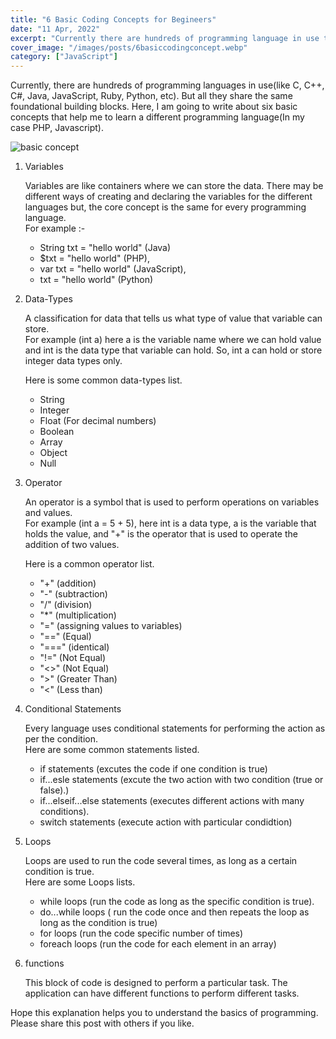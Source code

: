 ```yaml
---
title: "6 Basic Coding Concepts for Begineers"
date: "11 Apr, 2022"
excerpt: "Currently there are hundreds of programming language in use today(like C, C++, C#, Java, JavaScript, Ruby, Python, etc). But all them share the same foundational building blocks."
cover_image: "/images/posts/6basiccodingconcept.webp"
category: ["JavaScript"]
---
```


Currently, there are hundreds of programming languages in use(like C, C++, C#, Java, JavaScript, Ruby, Python, etc). But all they share the same foundational building blocks. Here, I am going to write about six basic concepts that help me to learn a different programming language(In my case PHP, Javascript).

![basic concept](/images/posts/basicconcept.webp)

1. Variables

   Variables are like containers where we can store the data. There may be different ways of creating and declaring the variables for the different languages but, the core concept is the same for every programming language. <br>For example :-

   - String txt = "hello world" (Java)
   - $txt = "hello world" (PHP),
   - var txt = "hello world" (JavaScript),
   - txt = "hello world" (Python)

2. Data-Types

   A classification for data that tells us what type of value that variable can store. <br>For example (int a) here a is the variable name where we can hold value and int is the data type that variable can hold. So, int a can hold or store integer data types only.

   Here is some common data-types list.

   - String
   - Integer
   - Float (For decimal numbers)
   - Boolean
   - Array
   - Object
   - Null

3. Operator

   An operator is a symbol that is used to perform operations on variables and values. <br> For example (int a = 5 + 5), here int is a data type, a is the variable that holds the value, and "+" is the operator that is used to operate the addition of two values.

   Here is a common operator list.

   - "+" (addition)
   - "-" (subtraction)
   - "/" (division)
   - "\*" (multiplication)
   - "=" (assigning values to variables)
   - "==" (Equal)
   - "===" (identical)
   - "!=" (Not Equal)
   - "<>" (Not Equal)
   - ">" (Greater Than)
   - "<" (Less than)

4. Conditional Statements

   Every language uses conditional statements for performing the action as per the condition.<br> Here are some common statements listed.

   - if statements (excutes the code if one condition is true)
   - if...esle statements (excute the two action with two condition (true or false).)
   - if...elseif...else statements (executes different actions with many conditions).
   - switch statements (execute action with particular condidtion)

5. Loops

   Loops are used to run the code several times, as long as a certain condition is true. <br> Here are some Loops lists.

   - while loops (run the code as long as the specific condition is true).
   - do...while loops ( run the code once and then repeats the loop as long as the condition is true)
   - for loops (run the code specific number of times)
   - foreach loops (run the code for each element in an array)

6. functions

    This block of code is designed to perform a particular task. The application can have different functions to perform different tasks.


Hope this explanation helps you to understand the basics of programming. Please share this post with others if you like.